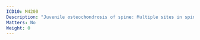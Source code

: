 ```yaml
---
ICD10: M4200
Description: "Juvenile osteochondrosis of spine: Multiple sites in spine"
Matters: No
Weight: 0
---
```


